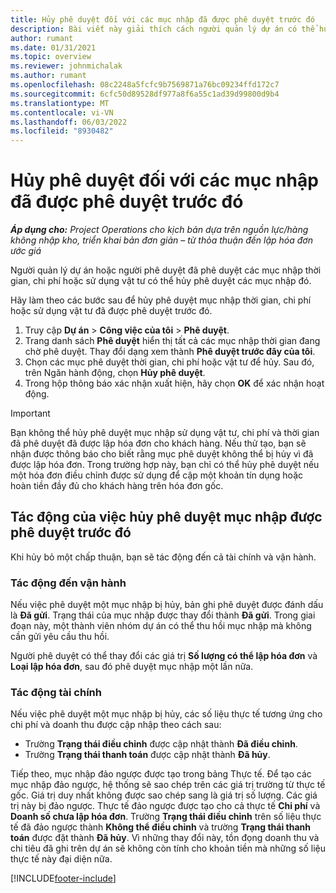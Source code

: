 ```yaml
---
title: Hủy phê duyệt đối với các mục nhập đã được phê duyệt trước đó
description: Bài viết này giải thích cách người quản lý dự án có thể hủy phê duyệt các mục nhập thời gian, chi phí hoặc sử dụng vật liệu đã được phê duyệt trước đó.
author: rumant
ms.date: 01/31/2021
ms.topic: overview
ms.reviewer: johnmichalak
ms.author: rumant
ms.openlocfilehash: 08c2248a5fcfc9b7569871a76bc09234ffd172c7
ms.sourcegitcommit: 6cfc50d89528df977a8f6a55c1ad39d99800d9b4
ms.translationtype: MT
ms.contentlocale: vi-VN
ms.lasthandoff: 06/03/2022
ms.locfileid: "8930482"
---
```

# <a name="cancel-the-approval-of-previously-approved-entries"></a>Hủy phê duyệt đối với các mục nhập đã được phê duyệt trước đó

_**Áp dụng cho:** Project Operations cho kịch bản dựa trên nguồn lực/hàng không nhập kho, triển khai bản đơn giản – từ thỏa thuận đến lập hóa đơn ước giá_

Người quản lý dự án hoặc người phê duyệt đã phê duyệt các mục nhập thời gian, chi phí hoặc sử dụng vật tư có thể hủy phê duyệt các mục nhập đó. 

Hãy làm theo các bước sau để hủy phê duyệt mục nhập thời gian, chi phí hoặc sử dụng vật tư đã được phê duyệt trước đó.

1. Truy cập **Dự án** \> **Công việc của tôi** \> **Phê duyệt**.
2. Trang danh sách **Phê duyệt** hiển thị tất cả các mục nhập thời gian đang chờ phê duyệt. Thay đổi dạng xem thành **Phê duyệt trước đây của tôi**.
3. Chọn các mục phê duyệt thời gian, chi phí hoặc vật tư để hủy. Sau đó, trên Ngăn hành động, chọn **Hủy phê duyệt**.
4. Trong hộp thông báo xác nhận xuất hiện, hãy chọn **OK** để xác nhận hoạt động.

> [!IMPORTANT]
> Bạn không thể hủy phê duyệt mục nhập sử dụng vật tư, chi phí và thời gian đã phê duyệt đã được lập hóa đơn cho khách hàng. Nếu thử tạo, bạn sẽ nhận được thông báo cho biết rằng mục phê duyệt không thể bị hủy vì đã được lập hóa đơn. Trong trường hợp này, bạn chỉ có thể hủy phê duyệt nếu một hóa đơn điều chỉnh được sử dụng để cập một khoản tín dụng hoặc hoàn tiền đầy đủ cho khách hàng trên hóa đơn gốc.

## <a name="impact-of-canceling-the-approval-of-a-previously-approved-entry"></a>Tác động của việc hủy phê duyệt mục nhập được phê duyệt trước đó

Khi hủy bỏ một chấp thuận, bạn sẽ tác động đến cả tài chính và vận hành.

### <a name="operational-impact"></a>Tác động đến vận hành

Nếu việc phê duyệt một mục nhập bị hủy, bản ghi phê duyệt được đánh dấu là **Đã gửi**. Trạng thái của mục nhập được thay đổi thành **Đã gửi**. Trong giai đoạn này, một thành viên nhóm dự án có thể thu hồi mục nhập mà không cần gửi yêu cầu thu hồi.

Người phê duyệt có thể thay đổi các giá trị **Số lượng có thể lập hóa đơn** và **Loại lập hóa đơn**, sau đó phê duyệt mục nhập một lần nữa.

### <a name="financial-impact"></a>Tác động tài chính

Nếu việc phê duyệt một mục nhập bị hủy, các số liệu thực tế tương ứng cho chi phí và doanh thu được cập nhập theo cách sau:

- Trường **Trạng thái điều chỉnh** được cập nhật thành **Đã điều chỉnh**.
- Trường **Trạng thái thanh toán** được cập nhật thành **Đã hủy**.

Tiếp theo, mục nhập đảo ngược được tạo trong bảng Thực tế. Để tạo các mục nhập đảo ngược, hệ thống sẽ sao chép trên các giá trị trường từ thực tế gốc. Giá trị duy nhất không được sao chép sang là giá trị số lượng. Các giá trị này bị đảo ngược. Thực tế đảo ngược được tạo cho cả thực tế **Chi phí** và **Doanh số chưa lập hóa đơn**. Trường **Trạng thái điều chỉnh** trên số liệu thực tế đã đảo ngược thành **Không thể điều chỉnh** và trường **Trạng thái thanh toán** được đặt thành **Đã hủy**. Vì những thay đổi này, tồn đọng doanh thu và chi tiêu đã ghi trên dự án sẽ không còn tính cho khoản tiền mà những số liệu thực tế này đại diện nữa.

[!INCLUDE[footer-include](../includes/footer-banner.md)]
